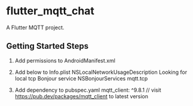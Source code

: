 # flutter_mqtt_chat

A Flutter MQTT project.

## Getting Started Steps

1. Add permissions to AndroidManifest.xml
   <uses-permission android:name="android.permission.INTERNET" />
   <uses-permission android:name="android.permission.ACCESS_NETWORK_STATE" />

2. Add below to Info.plist
   <key>NSLocalNetworkUsageDescription</key>
   <string>Looking for local tcp Bonjour service</string>
   <key>NSBonjourServices</key>
   <array>
   <string>mqtt.tcp</string>
   </array>
   
3. Add dependency to pubspec.yaml
   mqtt_client: ^9.8.1 
   // visit https://pub.dev/packages/mqtt_client to latest version
